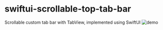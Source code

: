 # swiftui-scrollable-top-tab-bar
 Scrollable custom tab bar with TabView, implemented using SwiftUI
![demo](https://user-images.githubusercontent.com/77775845/118406763-44529f80-b64b-11eb-8904-5c8675c9a019.gif)
